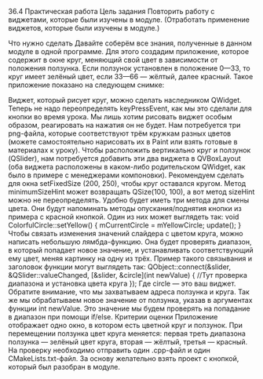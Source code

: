 36.4 Практическая работа
Цель задания
 Повторить работу с виджетами, которые были изучены в модуле.
(Отработать применение виджетов, которые были изучены в модуле.)

Что нужно сделать
Давайте соберём все знания, полученные в данном модуле в одной программе. Для этого создадим приложение, которое содержит в окне круг, меняющий свой цвет в зависимости от положения ползунка. 
Если ползунок установлен в положение 0—33,  то круг имеет зелёный цвет, если 33—66 — жёлтый, далее красный. 
Такое приложение показано на следующем снимке:

Виджет, который рисует круг, можно сделать наследником QWidget. Теперь не надо переопределять keyPressEvent, как мы это сделали для кнопки во время урока. Мы лишь хотим рисовать виджет особым образом, реагировать на нажатия он не будет.
Нам потребуется три png-файла, которые соответствуют трём кружкам разных цветов (можете самостоятельно нарисовать их в Paint или взять готовые в материалах к уроку). 
Чтобы расположить вертикально круг и ползунок (QSlider), нам потребуется добавить эти два виджета в QVBoxLayout (оба виджета расположены в каком-либо родительском QWidget, 
как было в примере с менеджерами компоновки).
Рекомендуем сделать для окна setFixedSize (200, 250), чтобы круг оставался кругом.
Метод minimumSizeHint может возвращать QSize(100, 100), а вот метод sizeHint можно не переопределять.
Удобно будет иметь три метода для смены цвета. Они будут напоминать методы опускания/поднятия кнопки из примера с красной кнопкой. 
Один из них может выглядеть так:
void ColorfulCircle::setYellow() {
   mCurrentCircle = mYellowCircle;
   update();
}
Чтобы связать изменения значений слайдера с цветом круга, можно написать небольшую лямбда-функцию. 
Она будет проверять диапазон, в который попадает новое значение, и устанавливать соответствующий ему цвет, меняя картинку на одну из трёх. Пример такого связывания и заголовок функции могут выглядеть так:
QObject::connect(&slider, &QSlider::valueChanged, [&slider, &circle](int newValue)
{ //Тут проверка диапазона и установка цвета круга });
Где circle — это ваш виджет. Обратите внимание, что мы захватываем адреса ползунка и круга. Так же мы обрабатываем новое значение от ползунка, указав в аргументах функции int newValue. Это значение мы будем проверять на попадание в диапазон при помощи if/else.
Критерии оценки
Приложение отображает одно окно, в котором есть цветной круг и ползунок.
При перемещении ползунка цвет круга меняется: первая треть диапазона ползунка — зелёный цвет круга, вторая — жёлтый, третья — красный.
На проверку необходимо отправить один .cpp-файл и один CMakeLists.txt-файл. За основу желательно взять проект с кнопкой, который был разобран в модуле.
